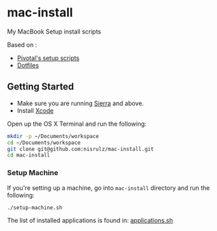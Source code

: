 # mac-install

My MacBook Setup install scripts

Based on :
- [Pivotal's setup scripts](https://github.com/pivotal/workstation-setup)
- [Dotfiles](https://github.com/pakoito/dotfiles)

## Getting Started

- Make sure you are running [Sierra](http://www.apple.com/macos/sierra/) and above.
- Install [Xcode](https://itunes.apple.com/us/app/xcode/id497799835?mt=12)

Open up the OS X Terminal and run the following:

```sh
mkdir -p ~/Documents/workspace
cd ~/Documents/workspace
git clone git@github.com:nisrulz/mac-install.git
cd mac-install
```

### Setup Machine

If you're setting up a machine, go into `mac-install` directory and run the following:

```sh
./setup-machine.sh
```

The list of installed applications is found in: [applications.sh](/scripts/applications.sh)
